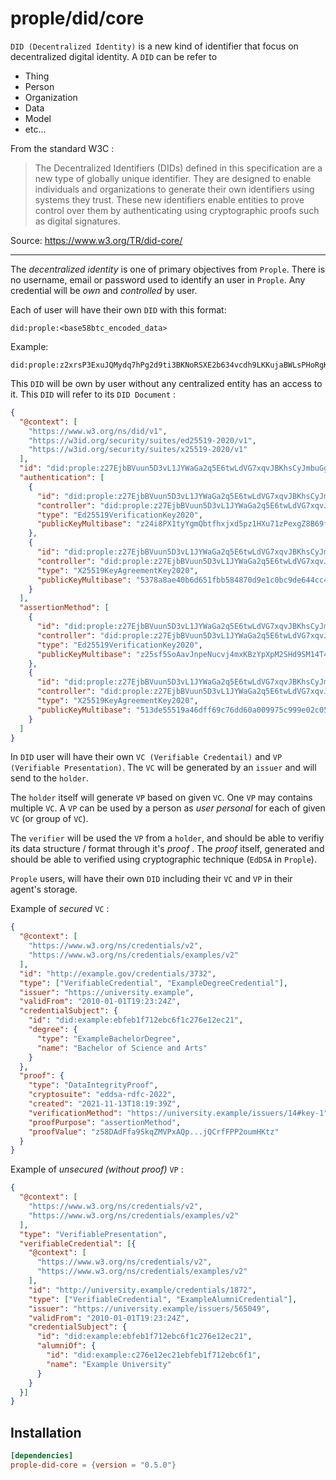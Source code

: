 # prople/did/core

`DID (Decentralized Identity)` is a new kind of identifier that focus on decentralized digital
identity. A `DID` can be refer to 

- Thing
- Person
- Organization
- Data
- Model
- etc...

From the standard W3C : 

> The Decentralized Identifiers (DIDs) defined in this specification are a new type of globally unique identifier. They are designed to enable individuals and organizations to generate their own identifiers using systems they trust. These new identifiers enable entities to prove control over them by authenticating using cryptographic proofs such as digital signatures.

Source: <https://www.w3.org/TR/did-core/> 

---

The *decentralized identity* is one of primary objectives from `Prople`. There is no username, email or password used to identify an user in `Prople`. Any credential will be *own* and *controlled* by user.

Each of user will have their own `DID` with this format:

```text
did:prople:<base58btc_encoded_data>
```

Example:

```text
did:prople:z2xrsP3ExuJQMydq7hPg2d9ti3BKNoRSXE2b634vcdh9LKKujaBWLsPHoRgKcRCJ1ck7N5YcoU8ZmPwVqp5Hfnayj
```

This `DID` will be own by user without any centralized entity has an access to it. This `DID` will refer to its `DID Document` :

```json
{
  "@context": [
    "https://www.w3.org/ns/did/v1",
    "https://w3id.org/security/suites/ed25519-2020/v1",
    "https://w3id.org/security/suites/x25519-2020/v1"
  ],
  "id": "did:prople:z27EjbBVuun5D3vL1JYWaGa2q5E6twLdVG7xqvJBKhsCyJmbuGgA822La1pDUiHbi8qz4CpBUss3R7Tpg2i4rXvdx",
  "authentication": [
    {
      "id": "did:prople:z27EjbBVuun5D3vL1JYWaGa2q5E6twLdVG7xqvJBKhsCyJmbuGgA822La1pDUiHbi8qz4CpBUss3R7Tpg2i4rXvdx#key-auth-verification",
      "controller": "did:prople:z27EjbBVuun5D3vL1JYWaGa2q5E6twLdVG7xqvJBKhsCyJmbuGgA822La1pDUiHbi8qz4CpBUss3R7Tpg2i4rXvdx",
      "type": "Ed25519VerificationKey2020",
      "publicKeyMultibase": "z24i8PX1tyYgmQbtfhxjxd5pz1HXu71zPexgZ8B69fBeX9foF286HUBZeZsYStZB9ze4chmaRk9GAWQQLkKKgMvqD"
    },
    {
      "id": "did:prople:z27EjbBVuun5D3vL1JYWaGa2q5E6twLdVG7xqvJBKhsCyJmbuGgA822La1pDUiHbi8qz4CpBUss3R7Tpg2i4rXvdx#key-auth-aggrement",
      "controller": "did:prople:z27EjbBVuun5D3vL1JYWaGa2q5E6twLdVG7xqvJBKhsCyJmbuGgA822La1pDUiHbi8qz4CpBUss3R7Tpg2i4rXvdx",
      "type": "X25519KeyAgreementKey2020",
      "publicKeyMultibase": "5378a8ae40b6d651fbb584870d9e1c0bc9de644cc416d827b31d93d701d2cd1b"
    }
  ],
  "assertionMethod": [
    {
      "id": "did:prople:z27EjbBVuun5D3vL1JYWaGa2q5E6twLdVG7xqvJBKhsCyJmbuGgA822La1pDUiHbi8qz4CpBUss3R7Tpg2i4rXvdx#key-assertion-verification",
      "controller": "did:prople:z27EjbBVuun5D3vL1JYWaGa2q5E6twLdVG7xqvJBKhsCyJmbuGgA822La1pDUiHbi8qz4CpBUss3R7Tpg2i4rXvdx",
      "type": "Ed25519VerificationKey2020",
      "publicKeyMultibase": "z25sf5SoAavJnpeNucvj4mxKBzYpXpM2SHd9SM14T49omXn8sh72Jyv5yq8MVxHWPY4uz1VQFBAMK445RGL6NvkrP"
    },
    {
      "id": "did:prople:z27EjbBVuun5D3vL1JYWaGa2q5E6twLdVG7xqvJBKhsCyJmbuGgA822La1pDUiHbi8qz4CpBUss3R7Tpg2i4rXvdx#key-assertion-aggrement",
      "controller": "did:prople:z27EjbBVuun5D3vL1JYWaGa2q5E6twLdVG7xqvJBKhsCyJmbuGgA822La1pDUiHbi8qz4CpBUss3R7Tpg2i4rXvdx",
      "type": "X25519KeyAgreementKey2020",
      "publicKeyMultibase": "513de55519a46dff69c76dd60a009975c999e02c0531ecca853f2e1a6724c848"
    }
  ]
}
```

In `DID` user will have their own `VC (Verifiable Credentail)` and `VP (Verifiable Presentation)`. The `VC` will be generated by an `issuer` and will send to the `holder`. 

The `holder` itself will generate `VP` based on given `VC`. One `VP` may contains multiple `VC`. A `VP` can be used by a person as *user personal* for each of given `VC` (or group of `VC`).

The `verifier` will be used the `VP` from a `holder`, and should be able to verifiy its data structure / format through it's *proof* . The *proof* itself, generated and should be able to verified using cryptographic technique (`EdDSA` in `Prople`).

`Prople` users, will have their own `DID` including their `VC` and `VP` in their agent's storage.

Example of *secured* `VC` :

```json
{
  "@context": [
    "https://www.w3.org/ns/credentials/v2",
    "https://www.w3.org/ns/credentials/examples/v2"
  ],
  "id": "http://example.gov/credentials/3732",
  "type": ["VerifiableCredential", "ExampleDegreeCredential"],
  "issuer": "https://university.example",
  "validFrom": "2010-01-01T19:23:24Z",
  "credentialSubject": {
    "id": "did:example:ebfeb1f712ebc6f1c276e12ec21",
    "degree": {
      "type": "ExampleBachelorDegree",
      "name": "Bachelor of Science and Arts"
    }
  },
  "proof": {
    "type": "DataIntegrityProof",
    "cryptosuite": "eddsa-rdfc-2022",
    "created": "2021-11-13T18:19:39Z",
    "verificationMethod": "https://university.example/issuers/14#key-1",
    "proofPurpose": "assertionMethod",
    "proofValue": "z58DAdFfa9SkqZMVPxAQp...jQCrfFPP2oumHKtz"
  }
}
```

Example of *unsecured (without proof)* `VP` : 

```json
{
  "@context": [
    "https://www.w3.org/ns/credentials/v2",
    "https://www.w3.org/ns/credentials/examples/v2"
  ],
  "type": "VerifiablePresentation", 
  "verifiableCredential": [{
    "@context": [
      "https://www.w3.org/ns/credentials/v2",
      "https://www.w3.org/ns/credentials/examples/v2"
    ],
    "id": "http://university.example/credentials/1872",
    "type": ["VerifiableCredential", "ExampleAlumniCredential"],
    "issuer": "https://university.example/issuers/565049",
    "validFrom": "2010-01-01T19:23:24Z",
    "credentialSubject": {
      "id": "did:example:ebfeb1f712ebc6f1c276e12ec21",
      "alumniOf": {
        "id": "did:example:c276e12ec21ebfeb1f712ebc6f1",
        "name": "Example University"
      }
    }
  }]
}
```

## Installation

```toml
[dependencies]
prople-did-core = {version = "0.5.0"}
```
